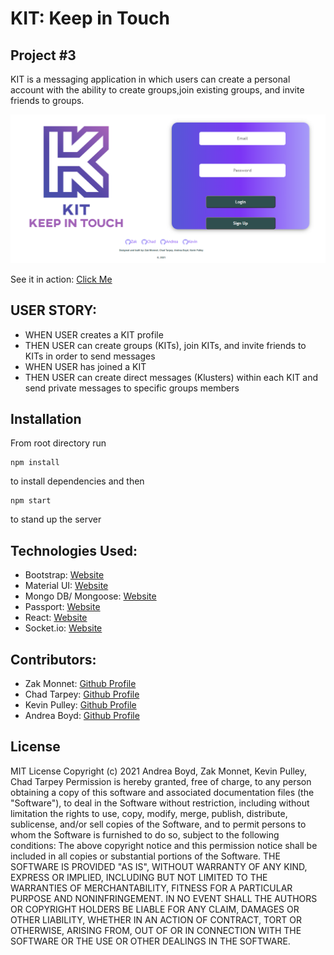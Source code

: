 # KIT: Keep in Touch
## Project #3

KIT is a messaging application in which users can create a personal account with the ability to create groups,join existing groups, and invite friends to groups.

![Preview of Application](./client/src/images/login_page.png)

See it in action:
[Click Me](https://sheltered-plains-45359.herokuapp.com/)

## USER STORY: 
- WHEN USER creates a KIT profile 
- THEN USER can create groups (KITs), join KITs, and invite friends to KITs in order to send messages 
- WHEN USER has joined a KIT
- THEN USER can create direct messages (Klusters) within each KIT and send private messages to specific groups members

## Installation
From root directory run
```
npm install
```
to install dependencies and then
```
npm start
```
to stand up the server

## Technologies Used: 
- Bootstrap: [Website](https://getbootstrap.com/)
- Material UI: [Website](https://material-ui.com/)
- Mongo DB/ Mongoose: [Website](https://www.mongodb.com/)
- Passport: [Website](http://www.passportjs.org/)
- React: [Website](https://reactjs.org/)
- Socket.io: [Website](https://socket.io/)

## Contributors: 
- Zak Monnet: [Github Profile](https://github.com/outoftune266)
- Chad Tarpey: [Github Profile](https://github.com/chadtarpey615)
- Kevin Pulley: [Github Profile](https://github.com/Kevin-Pulley)
- Andrea Boyd: [Github Profile](https://github.com/Andrea-Boyd)

## License
MIT License
Copyright (c) 2021 Andrea Boyd, Zak Monnet, Kevin Pulley, Chad Tarpey
Permission is hereby granted, free of charge, to any person obtaining a copy
of this software and associated documentation files (the "Software"), to deal
in the Software without restriction, including without limitation the rights
to use, copy, modify, merge, publish, distribute, sublicense, and/or sell
copies of the Software, and to permit persons to whom the Software is
furnished to do so, subject to the following conditions:
The above copyright notice and this permission notice shall be included in all
copies or substantial portions of the Software.
THE SOFTWARE IS PROVIDED "AS IS", WITHOUT WARRANTY OF ANY KIND, EXPRESS OR
IMPLIED, INCLUDING BUT NOT LIMITED TO THE WARRANTIES OF MERCHANTABILITY,
FITNESS FOR A PARTICULAR PURPOSE AND NONINFRINGEMENT. IN NO EVENT SHALL THE
AUTHORS OR COPYRIGHT HOLDERS BE LIABLE FOR ANY CLAIM, DAMAGES OR OTHER
LIABILITY, WHETHER IN AN ACTION OF CONTRACT, TORT OR OTHERWISE, ARISING FROM,
OUT OF OR IN CONNECTION WITH THE SOFTWARE OR THE USE OR OTHER DEALINGS IN THE
SOFTWARE.


